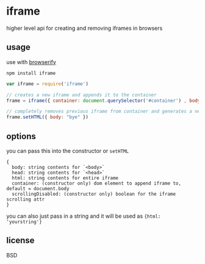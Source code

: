 # iframe

higher level api for creating and removing iframes in browsers

## usage

use with [browserify](http://browserify.org)

```
npm install iframe
```

```javascript
var iframe = require('iframe')

// creates a new iframe and appends it to the container
frame = iframe({ container: document.querySelector('#container') , body: "hi" })

// completely removes previous iframe from container and generates a new one
frame.setHTML({ body: "bye" })
```

## options

you can pass this into the constructor or `setHTML`

```
{
  body: string contents for `<body>`
  head: string contents for `<head>`
  html: string contents for entire iframe
  container: (constructor only) dom element to append iframe to, default = document.body
  scrollingDisabled: (constructor only) boolean for the iframe scrolling attr
}
```

you can also just pass in a string and it will be used as `{html: 'yourstring'}`

## license

BSD
